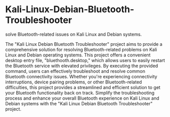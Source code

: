 # Kali-Linux-Debian-Bluetooth-Troubleshooter
solve Bluetooth-related issues on Kali Linux and Debian systems.

The "Kali Linux Debian Bluetooth Troubleshooter" project aims to provide a comprehensive solution for resolving Bluetooth-related problems on Kali Linux and Debian operating systems. This project offers a convenient desktop entry file, "bluethooth.desktop," which allows users to easily restart the Bluetooth service with elevated privileges. By executing the provided command, users can effectively troubleshoot and resolve common Bluetooth connectivity issues. Whether you're experiencing connectivity interruptions, device pairing problems, or other Bluetooth-related difficulties, this project provides a streamlined and efficient solution to get your Bluetooth functionality back on track. Simplify the troubleshooting process and enhance your overall Bluetooth experience on Kali Linux and Debian systems with the "Kali Linux Debian Bluetooth Troubleshooter" project.

